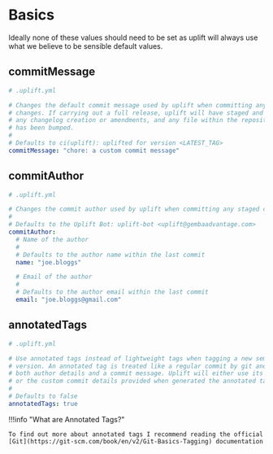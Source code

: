 # Basics

Ideally none of these values should need to be set as uplift will always use what we believe to be sensible default values.

## commitMessage

```yaml linenums="1"
# .uplift.yml

# Changes the default commit message used by uplift when committing any staged
# changes. If carrying out a full release, uplift will have staged and committed
# any changelog creation or amendments, and any file within the repository that
# has been bumped.
#
# Defaults to ci(uplift): uplifted for version <LATEST_TAG>
commitMessage: "chore: a custom commit message"
```

## commitAuthor

```yaml linenums="1"
# .uplift.yml

# Changes the commit author used by uplift when committing any staged changes.
#
# Defaults to the Uplift Bot: uplift-bot <uplift@gembaadvantage.com>
commitAuthor:
  # Name of the author
  #
  # Defaults to the author name within the last commit
  name: "joe.bloggs"

  # Email of the author
  #
  # Defaults to the author email within the last commit
  email: "joe.bloggs@gmail.com"
```

## annotatedTags

```yaml linenums="1"
# .uplift.yml

# Use annotated tags instead of lightweight tags when tagging a new semantic
# version. An annotated tag is treated like a regular commit by git and contains
# both author details and a commit message. Uplift will either use its defaults
# or the custom commit details provided when generated the annotated tag.
#
# Defaults to false
annotatedTags: true
```

!!!info "What are Annotated Tags?"

    To find out more about annotated tags I recommend reading the official [Git](https://git-scm.com/book/en/v2/Git-Basics-Tagging) documentation
